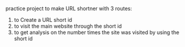 practice project to make URL shortner with 3 routes:
1. to Create a URL short id
2. to visit the main website through the short id
3. to get analysis on the number times the site was visited by using the short id